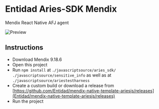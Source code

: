 # Entidad Aries-SDK Mendix

Mendix React Native AFJ agent


![Preview](https://github.com/Entidad/entidad-aries-sdk-mendix/blob/main/img/preview.gif?raw=true)

## Instructions

* Download Mendix 9.18.6
* Open this project
* Run `npm install` at `./javascriptsource/aries_sdk/` `./javascriptsource/sensitive_info` as well as  at `./javascriptsource/ariestestharness`
* Create a custom build or download a release from [https://github.com/Entidad/mendix-native-template-ariesjs/releases](Entidad/mendix-native-template-ariesjs/releases)
* Run the project
